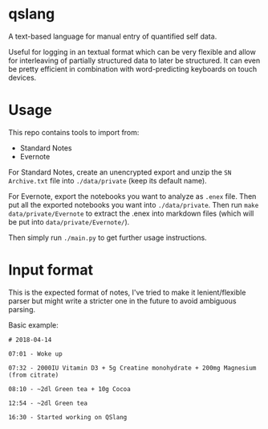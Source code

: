 qslang
======

A text-based language for manual entry of quantified self data.

Useful for logging in an textual format which can be very flexible and allow for interleaving of partially structured data to later be structured. It can even be pretty efficient in combination with word-predicting keyboards on touch devices.

Usage
=====

This repo contains tools to import from:

 - Standard Notes
 - Evernote

For Standard Notes, create an unencrypted export and unzip the `SN Archive.txt` file into `./data/private` (keep its default name). 

For Evernote, export the notebooks you want to analyze as `.enex` file. Then put all the exported notebooks you want into `./data/private`. Then run `make data/private/Evernote` to extract the .enex into markdown files (which will be put into `data/private/Evernote/`).

Then simply run `./main.py` to get further usage instructions.

Input format
============

This is the expected format of notes, I've tried to make it lenient/flexible parser but might write a stricter one in the future to avoid ambiguous parsing.

Basic example:

```
# 2018-04-14

07:01 - Woke up

07:32 - 2000IU Vitamin D3 + 5g Creatine monohydrate + 200mg Magnesium (from citrate)

08:10 - ~2dl Green tea + 10g Cocoa

12:54 - ~2dl Green tea

16:30 - Started working on QSlang
```
